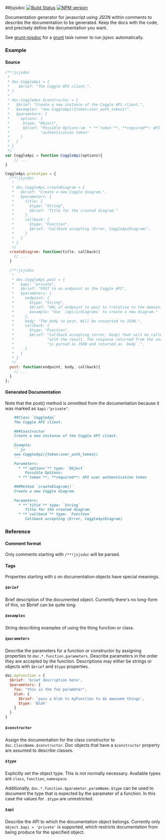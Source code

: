##jsjsdoc
[![Build Status](https://travis-ci.org/Coggle/jsjsdoc.svg?branch=master)](https://travis-ci.org/Coggle/jsjsdoc)
[![NPM version](https://badge.fury.io/js/jsjsdoc.svg)](http://badge.fury.io/js/jsjsdoc)

Documentation generator for javascript using JSON within comments to describe
the documentation to be generated. Keep the docs with the code, and precisely
define the documentation you want.

See [grunt-jsjsdoc](https://github.com/Coggle/grunt-jsjsdoc) for a [grunt](http://gruntjs.com)
task runner to run jsjsoc automatically.

### Example
#### Source
```js
/**!jsjsdoc
 *
 * doc.CoggleApi = {
 *    $brief: "The Coggle API client.",
 * }
 *
 * doc.CoggleApi.$constructor = {
 *   $brief: "Create a new instance of the Coggle API client.",
 *   $examples: "new CoggleApi({token:user_auth_token})",
 *   $parameters: {
 *     options: {
 *      $type: "Object",
 *      $brief: "Possible Options:\n  * **`token`**, **required**: API user "+
 *              "authentication token"
 *     }
 *   }
 * }
 */
var CoggleApi = function CoggleApi(options){
    // ...
}

CoggleApi.prototype = {
  /**!jsjsdoc
   *
   * doc.CoggleApi.createDiagram = {
   *   $brief: "Create a new Coggle diagram.",
   *   $parameters: {
   *     title: {
   *       $type: "String",
   *       $brief: "Title for the created diagram."
   *     },
   *     callback: {
   *       $type: "Function",
   *       $brief: "Callback accepting (Error, CoggleApiDiagram)",
   *     }
   *   }
   * }
   */
  createDiagram: function(title, callback){
    // ...
  }
  
  /**!jsjsdoc
   *
   * doc.CoggleApi.post = {
   *   $api: "private",
   *   $brief: "POST to an endpoint on the Coggle API",
   *   $parameters: {
   *     endpoint: {
   *       $type: "String",
   *       $brief: "URL of endpoint to post to (relative to the domain)",
   *       $example: "Use `/api/1/diagrams` to create a new diagram."
   *     },
   *     body: "The body to post. Will be converted to JSON.",
   *     callback: {
   *       $type: "Function",
   *       $brief: "Callback accepting (error, body) that will be called "+
   *               "with the result. The response returned from the server "+
   *               "is parsed as JSON and returned as `body`.",
   *     }
   *   }
   * }
   */
  post: function(endpoint, body, callback){
    // ...
  }
};
```

#### Generated Documentation
Note that the post() method is ommitted from the documentation because it was
marked as `$api:"private"`.

````markdown
    ##Class `CoggleApi`
    The Coggle API client.
    
    ###Constructor
    Create a new instance of the Coggle API client.
    
    Example:
    ```js
    new CoggleApi({token:user_auth_token})
    ```
    Parameters:
      * **`options`** type: `Object`  
         Possible Options:
      * **`token`**, **required**: API user authentication token
    
    ###Method `createDiagram()`
    Create a new Coggle diagram.
    
    Parameters:
      * **`title`** type: `String`  
         Title for the created diagram.
      * **`callback`** type: `Function`  
         Callback accepting (Error, CoggleApiDiagram)
````


### Reference

#### Comment format
Only comments starting with `/**!jsjsdoc` will be parsed.

#### Tags
Properties starting with `$` on documentation objects have special meanings.

##### `$brief`
Brief description of the documented object. Currently there's no long-form of
this, so $brief can be quite long.

##### `$examples`
String describing examples of using the thing function or class.

##### `$parameters`
Describe the parameters for a function or constructor by assigning properties
to `doc.*.function.parameters`. Describe parameters in the order they are
accepted by the function. Descriptions may either be strings or objects with
`$brief` and `$type` properties.

```js
doc.myFunction = {
  $brief: 'brief description here',
  $parameters: {
    foo: "this is the foo parameter",
    blah: {
      $brief: 'pass a blah to myFunction to do awesome things',
      $type: 'Blah'
    }
  }
}
```

##### `$constructor`
Assign the documentation for the class constructor to
`doc.ClassName.$constructor`. Doc objects that have a `$constructor` property
are assumed to describe classes.

##### `$type`
Explicitly set the object type. This is not normally necessary. Available types
are `class`, `function`, `namespace`.

Additionally, `doc.*.function.$parameter.paramName.$type` can be used to document the
type that is expected by the parameter of a function. In this case the values
for `.$type` are unrestricted.

##### `$api`
Describe the API to which the documentation object belongs. Currently only
`object.$api = 'private'` is supported, which restricts documentation from
being produce for the specified object.

